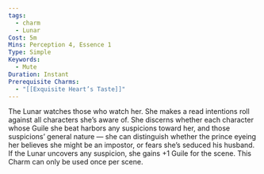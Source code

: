 ```yaml
---
tags:
  - charm
  - Lunar
Cost: 5m
Mins: Perception 4, Essence 1
Type: Simple
Keywords:
  - Mute
Duration: Instant
Prerequisite Charms:
  - "[[Exquisite Heart’s Taste]]"
---
```

The Lunar watches those who watch her. She makes a read intentions roll against all characters she’s aware of. She discerns whether each character whose Guile she beat harbors any suspicions toward her, and those suspicions’ general nature — she can distinguish whether the prince eyeing her believes she might be an impostor, or fears she’s seduced his husband. If the Lunar uncovers any suspicion, she gains +1 Guile for the scene. This Charm can only be used once per scene.